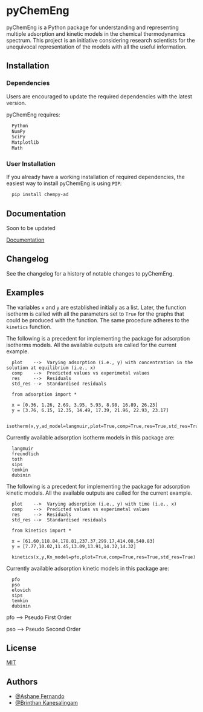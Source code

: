 
# pyChemEng

pyChemEng is a Python package for understanding and representing multiple adsorption and kinetic models in the chemical thermodynamics spectrum. This project is an initiative considering research scientists for the unequivocal representation of the models with all the useful information. 

## Installation

###  Dependencies

Users are encouraged to update the required dependencies with the latest version.

pyChemEng requires:

```bash
  Python 
  NumPy 
  SciPy 
  Matplotlib 
  Math
```
### User Installation

If you already have a working installation of required dependencies, the easiest way to install pyChemEng is using `PIP`:

```bash
  pip install chempy-ad
```

## Documentation

Soon to be updated

[Documentation](https://linktodocumentation)


## Changelog

See the changelog for a history of notable changes to pyChemEng.

## Examples

The variables `x` and `y` are established initially as a list. Later, the function isotherm is called with all the parameters set to `True` for the graphs that could be produced with the function. The same procedure adheres to the `kinetics` function.

The following is a precedent for implementing the package for adsorption isotherms models. All the available outputs are called for the current example. 

```
  plot    -->  Varying adsorption (i.e., y) with concentration in the solution at equilibrium (i.e., x)     
  comp    -->  Predicted values vs experimetal values 
  res     -->  Residuals 
  std_res -->  Standardised residuals
```


```
  from adsorption import *

  x = [0.36, 1.26, 2.69, 3.95, 5.93, 8.98, 16.89, 26.23]
  y = [3.76, 6.15, 12.35, 14.49, 17.39, 21.96, 22.93, 23.17]

  isotherm(x,y,ad_model=langmuir,plot=True,comp=True,res=True,std_res=True)

```

Currently available adsorption isotherm models in this package are:

```
  langmuir
  freundlich
  toth
  sips
  temkin
  dubinin
```


The following is a precedent for implementing the package for adsorption kinetic models. All the available outputs are called for the current example. 

```
  plot    -->  Varying adsorption (i.e., y) with time (i.e., x)     
  comp    -->  Predicted values vs experimetal values 
  res     -->  Residuals 
  std_res -->  Standardised residuals
```

```
  from kinetics import *

  x = [61.60,118.84,178.81,237.37,299.17,414.08,540.83]
  y = [7.77,10.02,11.45,13.09,13.91,14.32,14.32]
  
  kinetics(x,y,Kn_model=pfo,plot=True,comp=True,res=True,std_res=True)
```

Currently available adsorption kinetic models in this package are:

```
  pfo
  pso
  elovich
  sips
  temkin
  dubinin
```
pfo --> Pseudo First Order

pso --> Pseudo Second Order

## License

[MIT](https://choosealicense.com/licenses/mit/)


## Authors

- [@Ashane Fernando](https://github.com/Ashane-F/)
- [@Brinthan Kanesalingam](https://github.com/BrinthanK/)